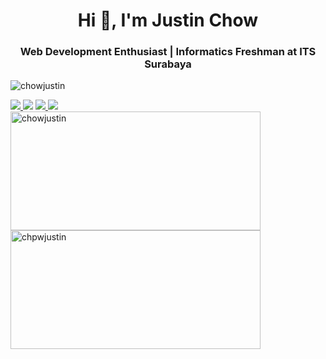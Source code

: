 <h1 align="center">Hi 👋, I'm Justin Chow</h1>
<h3 align="center">Web Development Enthusiast | Informatics Freshman at ITS Surabaya</h3>

<p align="left"> <img src="https://komarev.com/ghpvc/?username=chowjustin&label=Profile%20views&color=0e75b6&style=flat" alt="chowjustin" /> </p>

<div style="display: inline-block;">
  <a href="https://justinchow.site" target="blank">
    <img src="https://img.shields.io/badge/justinchow.site-000000?style=for-the-badge&logo=typescript&logoColor=white"/>
  </a>
  <img src="https://img.shields.io/badge/justin.chow05@gmail.com-000000?style=for-the-badge&logo=gmail&logoColor=white"/>
</div>
<div style="display: inline-block;">
  <a href="https://instagram.com/justinnchoww" target="blank">
    <img src="https://img.shields.io/badge/justinnchoww-000000?style=for-the-badge&logo=instagram&logoColor=white"/>
  </a>
  <a href="https://linkedin.com/in/chowjustin" target="blank">
    <img src="https://img.shields.io/badge/Justin%20Chow-000000?style=for-the-badge&logo=linkedin&logoColor=white"/>
  </a>
</div>

<br>

<div style="display: inline-block;">
  <img align="left" src="https://github-readme-stats.vercel.app/api/top-langs?username=chowjustin&show_icons=true&locale=en&layout=compact&theme=tokyonight" alt="chowjustin" width="400" height="190"/>
</div>
<div style="display: inline-block;">
  <img align="left" src="https://github-readme-streak-stats.herokuapp.com/?user=chowjustin&theme=tokyonight" alt="chpwjustin" width="400" height="190" />
</div>

